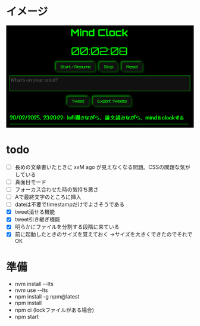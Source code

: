 # イメージ
![image](/img/capture.png)

# todo
- [ ] 長めの文章書いたときに xxM ago が見えなくなる問題。CSSの問題な気がしている
- [ ] 真面目モード
- [ ] フォーカス合わせた時の気持ち悪さ
- [ ] Aで最終文字のところに挿入
- [ ] dateは不要でtimestampだけでよさそうである
- [x] tweet消せる機能
- [x] tweet引き継ぎ機能
- [x] 明らかにファイルを分割する段階に来ている
- [x] 前に起動したときのサイズを覚えておく →サイズを大きくできたのでそれでOK

# 準備
- nvm install --lts
- nvm use --lts
- npm install -g npm@latest
- npm install
- npm ci (lockファイルがある場合)
- npm start
